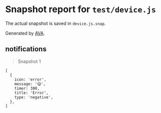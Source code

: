 # Snapshot report for `test/device.js`

The actual snapshot is saved in `device.js.snap`.

Generated by [AVA](https://ava.li).

## notifications

> Snapshot 1

    [
      {
        icon: 'error',
        message: '😋',
        timer: 300,
        title: 'Error',
        type: 'negative',
      },
    ]
